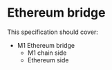# Ethereum bridge

This specification should cover:
- M1 Ethereum bridge
  - M1 chain side
  - Ethereum side
